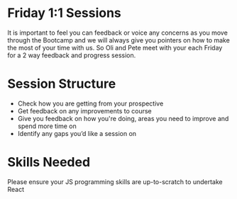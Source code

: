 # Friday 1:1 Sessions

It is important to feel you can feedback or voice any concerns as you move through the Bootcamp and we will always give you pointers on how to make the most of your time with us. So Oli and Pete meet with your each Friday for a 2 way feedback and progress session.

# Session Structure

- Check how you are getting from your prospective
- Get feedback on any improvements to course
- Give you feedback on how you're doing, areas you need to improve and spend more time on
- Identify any gaps you’d like a session on

# Skills Needed

Please ensure your JS programming skills are up-to-scratch to undertake React